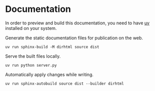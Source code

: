 # Documentation

In order to preview and build this documentation, you need to have [uv](https://docs.astral.sh/uv/getting-started/installation/) installed on your system.

Generate the static documentation files for publication on the web.

```shell
uv run sphinx-build -M dirhtml source dist
```

Serve the built files locally.

```shell
uv run python server.py
```

Automatically apply changes while writing.

```shell
uv run sphinx-autobuild source dist --builder dirhtml
```
